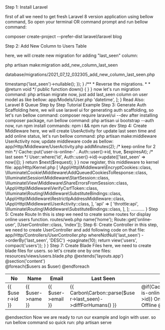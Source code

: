 Step 1: Install Laravel

first of all we need to get fresh Laravel 8 version application using bellow command, So open your terminal OR command prompt and run bellow command:

composer create-project --prefer-dist laravel/laravel blog

Step 2: Add New Column to Users Table

here, we will create new migration for adding "last_seen" column:

php artisan make:migration add_new_column_last_seen

database/migrations/2021_07_12_032305_add_new_column_last_seen.php

<?php

  

use Illuminate\Database\Migrations\Migration;

use Illuminate\Database\Schema\Blueprint;

use Illuminate\Support\Facades\Schema;

  

class AddNewColumnLastSeen extends Migration

{

    /**

     * Run the migrations.

     *

     * @return void

     */

    public function up()

    {

        Schema::table('users', function(Blueprint $table){

            $table->timestamp('last_seen')->nullable();

        });

    } 

  

    /**

     * Reverse the migrations.

     *

     * @return void

     */

    public function down()

    {

          

    }

}

now let's run migration command:

php artisan migrate

now, just add last_seen column on user model as like bellow:

app/Models/User.php

<?php

  

namespace App\Models;

  

use Illuminate\Contracts\Auth\MustVerifyEmail;

use Illuminate\Database\Eloquent\Factories\HasFactory;

use Illuminate\Foundation\Auth\User as Authenticatable;

use Illuminate\Notifications\Notifiable;

  

class User extends Authenticatable

{

    use HasFactory, Notifiable;

    /**

     * The attributes that are mass assignable.

     *

     * @var array

     */

    protected $fillable = [

        'name', 'email', 'password', 'last_seen'

    ];

  

    /**

     * The attributes that should be hidden for arrays.

     *

     * @var array

     */

    protected $hidden = [

        'password', 'remember_token',

    ];

  

    /**

     * The attributes that should be cast to native types.

     *

     * @var array

     */

    protected $casts = [

        'email_verified_at' => 'datetime',

    ];

}

Read Also: Laravel 8 Queue Step by Step Tutorial Example

Step 3: Generate Auth Scaffolding

here, we will use laravel ui for generating auth scaffolding, so let's run bellow command:

composer require laravel/ui --dev

after installing composer package, run bellow command:

php artisan ui bootstrap --auth

now, run npm install commands:

npm i && npm run dev

Step 4: Create Middleware

here, we will create UserActivity for update last seen time and add online status, let's run bellow command:

php artisan make:middleware UserActivity

now, update middleware code as bellow:

app/Http/Middleware/UserActivity.php

<?php

  

namespace App\Http\Middleware;

  

use Closure;

use Illuminate\Http\Request;

use Auth;

use Cache;

use App\Models\User;

  

class UserActivity

{

    /**

     * Handle an incoming request.

     *

     * @param  \Illuminate\Http\Request  $request

     * @param  \Closure  $next

     * @return mixed

     */

    public function handle(Request $request, Closure $next)

    {

        if (Auth::check()) {

            $expiresAt = now()->addMinutes(2); /* keep online for 2 min */

            Cache::put('user-is-online-' . Auth::user()->id, true, $expiresAt);

  

            /* last seen */

            User::where('id', Auth::user()->id)->update(['last_seen' => now()]);

        }

  

        return $next($request);

    }

}

now register, this middleware to kernel file:

app/Http/Kernel.php

<?php

  

namespace App\Http;

  

use Illuminate\Foundation\Http\Kernel as HttpKernel;

  

class Kernel extends HttpKernel

{

    ...........

    protected $middlewareGroups = [

        'web' => [

            \App\Http\Middleware\EncryptCookies::class,

            \Illuminate\Cookie\Middleware\AddQueuedCookiesToResponse::class,

            \Illuminate\Session\Middleware\StartSession::class,

            \Illuminate\View\Middleware\ShareErrorsFromSession::class,

            \App\Http\Middleware\VerifyCsrfToken::class,

            \Illuminate\Routing\Middleware\SubstituteBindings::class,

            \App\Http\Middleware\RestrictIpAddressMiddleware::class,

            \App\Http\Middleware\UserActivity::class,

        ],

  

        'api' => [

            'throttle:api',

            \Illuminate\Routing\Middleware\SubstituteBindings::class,

        ],

    ];

    ...........

}

Step 5: Create Route

In this is step we need to create some routes for display online users function.

routes/web.php

<?php

  

use Illuminate\Support\Facades\Route;

  

use App\Http\Controllers\UserController;

  

/*

|--------------------------------------------------------------------------

| Web Routes

|--------------------------------------------------------------------------

|

| Here is where you can register web routes for your application. These

| routes are loaded by the RouteServiceProvider within a group which

| contains the "web" middleware group. Now create something great!

|

*/

Route::get('/', function () {

    return view('welcome');

});

  

Auth::routes();

  

Route::get('/home', [App\Http\Controllers\HomeController::class, 'index'])->name('home');

    

Route::get('online-user', [UserController::class, 'index']);

Step 6: Create Controller

in this step, we need to create UserController and add following code on that file:

app/Http/Controllers/UserController.php

<?php

  

namespace App\Http\Controllers;

  

use Illuminate\Http\Request;

use App\Models\User;

  

class UserController extends Controller

{

    /**

     * Display a listing of the resource.

     *

     * @return \Illuminate\Http\Response

     */

    public function index(Request $request)

    {

        $users = User::select("*")

                        ->whereNotNull('last_seen')

                        ->orderBy('last_seen', 'DESC')

                        ->paginate(10);

          

        return view('users', compact('users'));

    }

}

Step 7: Create Blade Files

here, we need to create blade files for users. so let's create one by one files:

resources/views/users.blade.php

@extends('layouts.app')

  

@section('content')

<div class="container">

    <table class="table table-bordered data-table">

        <thead>

            <tr>

                <th>No</th>

                <th>Name</th>

                <th>Email</th>

                <th>Last Seen</th>

                <th>Status</th>

            </tr>

        </thead>

        <tbody>

            @foreach($users as $user)

                <tr>

                    <td>{{ $user->id }}</td>

                    <td>{{ $user->name }}</td>

                    <td>{{ $user->email }}</td>

                    <td>

                        {{ Carbon\Carbon::parse($user->last_seen)->diffForHumans() }}

                    </td>

                    <td>

                        @if(Cache::has('user-is-online-' . $user->id))

                            <span class="text-success">Online</span>

                        @else

                            <span class="text-secondary">Offline</span>

                        @endif

                    </td>

                </tr>

            @endforeach

        </tbody>

    </table>

</div>

@endsection

Now we are ready to run our example and login with user. so run bellow command so quick run:

php artisan serve
